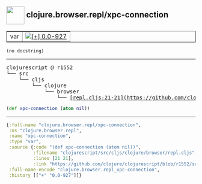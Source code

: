 ## <img width="48px" valign="middle" src="http://i.imgur.com/Hi20huC.png"> clojure.browser.repl/xpc-connection

 <table border="1">
<tr>
<td>var</td>
<td><a href="https://github.com/cljsinfo/api-refs/tree/0.0-927"><img valign="middle" alt="[+] 0.0-927" src="https://img.shields.io/badge/+-0.0--927-lightgrey.svg"></a> </td>
</tr>
</table>

 <samp>
</samp>

```
(no docstring)
```

---

 <pre>
clojurescript @ r1552
└── src
    └── cljs
        └── clojure
            └── browser
                └── <ins>[repl.cljs:21-21](https://github.com/clojure/clojurescript/blob/r1552/src/cljs/clojure/browser/repl.cljs#L21-L21)</ins>
</pre>

```clj
(def xpc-connection (atom nil))
```


---

```clj
{:full-name "clojure.browser.repl/xpc-connection",
 :ns "clojure.browser.repl",
 :name "xpc-connection",
 :type "var",
 :source {:code "(def xpc-connection (atom nil))",
          :filename "clojurescript/src/cljs/clojure/browser/repl.cljs",
          :lines [21 21],
          :link "https://github.com/clojure/clojurescript/blob/r1552/src/cljs/clojure/browser/repl.cljs#L21-L21"},
 :full-name-encode "clojure.browser.repl_xpc-connection",
 :history [["+" "0.0-927"]]}

```
